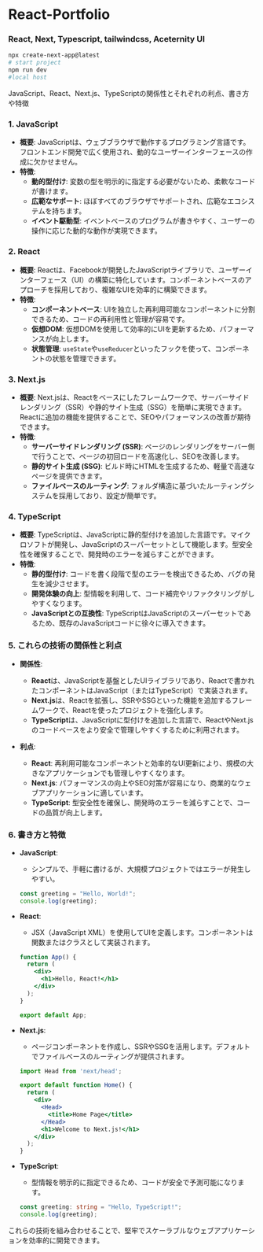 # React-Portfolio

<h3>React, Next, Typescript, tailwindcss, Aceternity UI</h3>

```bash
npx create-next-app@latest
# start project
npm run dev
#local host
```

JavaScript、React、Next.js、TypeScriptの関係性とそれぞれの利点、書き方や特徴

### 1. **JavaScript**
- **概要**: JavaScriptは、ウェブブラウザで動作するプログラミング言語です。フロントエンド開発で広く使用され、動的なユーザーインターフェースの作成に欠かせません。
- **特徴**:
  - **動的型付け**: 変数の型を明示的に指定する必要がないため、柔軟なコードが書けます。
  - **広範なサポート**: ほぼすべてのブラウザでサポートされ、広範なエコシステムを持ちます。
  - **イベント駆動型**: イベントベースのプログラムが書きやすく、ユーザーの操作に応じた動的な動作が実現できます。

### 2. **React**
- **概要**: Reactは、Facebookが開発したJavaScriptライブラリで、ユーザーインターフェース（UI）の構築に特化しています。コンポーネントベースのアプローチを採用しており、複雑なUIを効率的に構築できます。
- **特徴**:
  - **コンポーネントベース**: UIを独立した再利用可能なコンポーネントに分割できるため、コードの再利用性と管理が容易です。
  - **仮想DOM**: 仮想DOMを使用して効率的にUIを更新するため、パフォーマンスが向上します。
  - **状態管理**: `useState`や`useReducer`といったフックを使って、コンポーネントの状態を管理できます。

### 3. **Next.js**
- **概要**: Next.jsは、Reactをベースにしたフレームワークで、サーバーサイドレンダリング（SSR）や静的サイト生成（SSG）を簡単に実現できます。Reactに追加の機能を提供することで、SEOやパフォーマンスの改善が期待できます。
- **特徴**:
  - **サーバーサイドレンダリング (SSR)**: ページのレンダリングをサーバー側で行うことで、ページの初回ロードを高速化し、SEOを改善します。
  - **静的サイト生成 (SSG)**: ビルド時にHTMLを生成するため、軽量で高速なページを提供できます。
  - **ファイルベースのルーティング**: フォルダ構造に基づいたルーティングシステムを採用しており、設定が簡単です。

### 4. **TypeScript**
- **概要**: TypeScriptは、JavaScriptに静的型付けを追加した言語です。マイクロソフトが開発し、JavaScriptのスーパーセットとして機能します。型安全性を確保することで、開発時のエラーを減らすことができます。
- **特徴**:
  - **静的型付け**: コードを書く段階で型のエラーを検出できるため、バグの発生を減少させます。
  - **開発体験の向上**: 型情報を利用して、コード補完やリファクタリングがしやすくなります。
  - **JavaScriptとの互換性**: TypeScriptはJavaScriptのスーパーセットであるため、既存のJavaScriptコードに徐々に導入できます。

### 5. **これらの技術の関係性と利点**
- **関係性**:
  - **React**は、JavaScriptを基盤としたUIライブラリであり、Reactで書かれたコンポーネントはJavaScript（またはTypeScript）で実装されます。
  - **Next.js**は、Reactを拡張し、SSRやSSGといった機能を追加するフレームワークで、Reactを使ったプロジェクトを強化します。
  - **TypeScript**は、JavaScriptに型付けを追加した言語で、ReactやNext.jsのコードベースをより安全で管理しやすくするために利用されます。

- **利点**:
  - **React**: 再利用可能なコンポーネントと効率的なUI更新により、規模の大きなアプリケーションでも管理しやすくなります。
  - **Next.js**: パフォーマンスの向上やSEO対策が容易になり、商業的なウェブアプリケーションに適しています。
  - **TypeScript**: 型安全性を確保し、開発時のエラーを減らすことで、コードの品質が向上します。

### 6. **書き方と特徴**
- **JavaScript**:
  - シンプルで、手軽に書けるが、大規模プロジェクトではエラーが発生しやすい。
  
  ```javascript
  const greeting = "Hello, World!";
  console.log(greeting);
  ```

- **React**:
  - JSX（JavaScript XML）を使用してUIを定義します。コンポーネントは関数またはクラスとして実装されます。

  ```jsx
  function App() {
    return (
      <div>
        <h1>Hello, React!</h1>
      </div>
    );
  }

  export default App;
  ```

- **Next.js**:
  - ページコンポーネントを作成し、SSRやSSGを活用します。デフォルトでファイルベースのルーティングが提供されます。

  ```jsx
  import Head from 'next/head';

  export default function Home() {
    return (
      <div>
        <Head>
          <title>Home Page</title>
        </Head>
        <h1>Welcome to Next.js!</h1>
      </div>
    );
  }
  ```

- **TypeScript**:
  - 型情報を明示的に指定できるため、コードが安全で予測可能になります。

  ```typescript
  const greeting: string = "Hello, TypeScript!";
  console.log(greeting);
  ```

これらの技術を組み合わせることで、堅牢でスケーラブルなウェブアプリケーションを効率的に開発できます。


